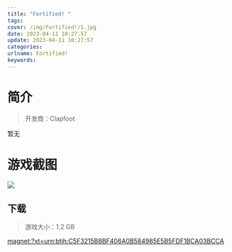 ```yaml
---
title: "Fortified! "
tags: 
cover: /img/Fortified!/1.jpg
date: 2023-04-11 10:27:57
update: 2023-04-11 10:27:57
categories: 
urlname: Fortified!
keywords: 
---
```

# 简介

> 开发商：Clapfoot

暂无

# 游戏截图

![](/img/Fortified!/2.jpg)


## 下载

> 游戏大小：1.2 GB

[magnet:?xt=urn:btih:C5F3215B8BF406A0B584985E5B5FDF1BCA03BCCA](magnet:?xt=urn:btih:C5F3215B8BF406A0B584985E5B5FDF1BCA03BCCA)